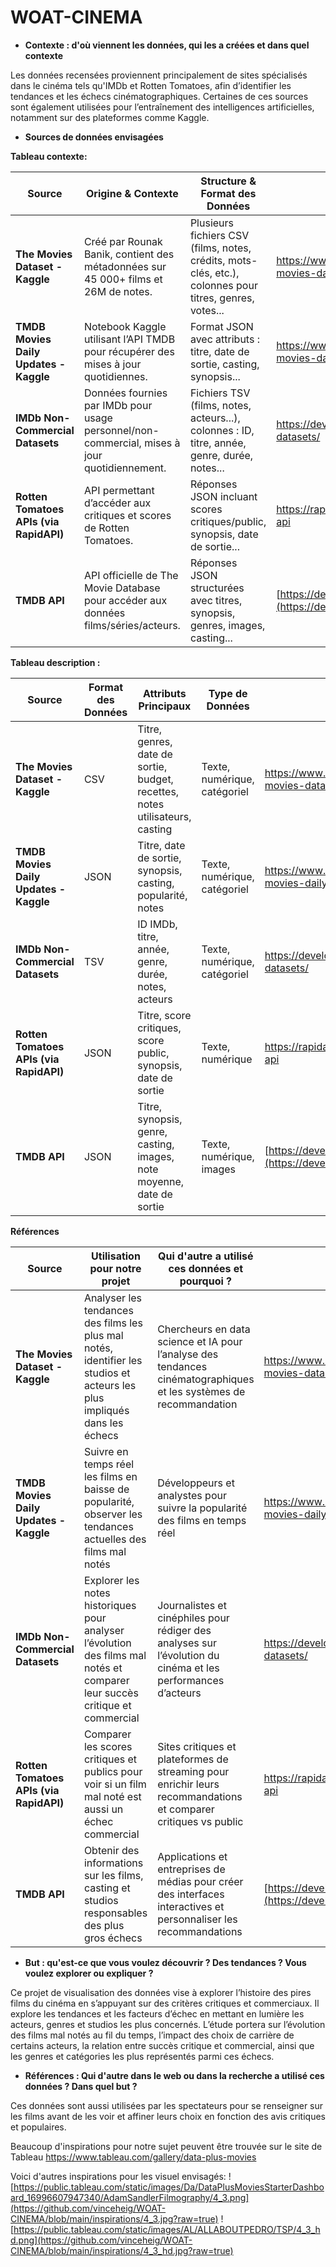 # WOAT-CINEMA
- **Contexte : d'où viennent les données, qui les a créées et dans quel contexte**

Les données recensées proviennent principalement de sites spécialisés dans le cinéma tels qu'IMDb et Rotten Tomatoes, afin d’identifier les tendances et les échecs cinématographiques. Certaines de ces sources sont également utilisées pour l’entraînement des intelligences artificielles, notamment sur des plateformes comme Kaggle.

- **Sources de données envisagées**

**Tableau contexte:**

| **Source** | **Origine & Contexte** | **Structure & Format des Données** | **Lien** |
| --- | --- | --- | --- |
| **The Movies Dataset - Kaggle** | Créé par Rounak Banik, contient des métadonnées sur 45 000+ films et 26M de notes. | Plusieurs fichiers CSV (films, notes, crédits, mots-clés, etc.), colonnes pour titres, genres, votes... | <https://www.kaggle.com/datasets/rounakbanik/the-movies-dataset/datax> |
| **TMDB Movies Daily Updates - Kaggle** | Notebook Kaggle utilisant l’API TMDB pour récupérer des mises à jour quotidiennes. | Format JSON avec attributs : titre, date de sortie, casting, synopsis... | <https://www.kaggle.com/code/asaniczka/tmdb-movies-daily-updates/notebook> |
| **IMDb Non-Commercial Datasets** | Données fournies par IMDb pour usage personnel/non-commercial, mises à jour quotidiennement. | Fichiers TSV (films, notes, acteurs...), colonnes : ID, titre, année, genre, durée, notes... | <https://developer.imdb.com/non-commercial-datasets/> |
| **Rotten Tomatoes APIs (via RapidAPI)** | API permettant d’accéder aux critiques et scores de Rotten Tomatoes. | Réponses JSON incluant scores critiques/public, synopsis, date de sortie... | <https://rapidapi.com/collection/rotten-tomatoes-api> |
| **TMDB API** | API officielle de The Movie Database pour accéder aux données films/séries/acteurs. | Réponses JSON structurées avec titres, synopsis, genres, images, casting... | [https://developer.themoviedb.org](https://developer.themoviedb.org/) |

**Tableau description :**

| **Source** | **Format des Données** | **Attributs Principaux** | **Type de Données** | **Lien** |
| --- | --- | --- | --- | --- |
| **The Movies Dataset - Kaggle** | CSV | Titre, genres, date de sortie, budget, recettes, notes utilisateurs, casting | Texte, numérique, catégoriel | <https://www.kaggle.com/datasets/rounakbanik/the-movies-dataset/data> |
| **TMDB Movies Daily Updates - Kaggle** | JSON | Titre, date de sortie, synopsis, casting, popularité, notes | Texte, numérique, catégoriel | <https://www.kaggle.com/code/asaniczka/tmdb-movies-daily-updates/notebook> |
| **IMDb Non-Commercial Datasets** | TSV | ID IMDb, titre, année, genre, durée, notes, acteurs | Texte, numérique, catégoriel | <https://developer.imdb.com/non-commercial-datasets/> |
| **Rotten Tomatoes APIs (via RapidAPI)** | JSON | Titre, score critiques, score public, synopsis, date de sortie | Texte, numérique | <https://rapidapi.com/collection/rotten-tomatoes-api> |
| **TMDB API** | JSON | Titre, synopsis, genre, casting, images, note moyenne, date de sortie | Texte, numérique, images | [https://developer.themoviedb.org](https://developer.themoviedb.org/) |

**Références**

| **Source** | **Utilisation pour notre projet** | **Qui d'autre a utilisé ces données et pourquoi ?** | **Lien** |
| --- | --- | --- | --- |
| **The Movies Dataset - Kaggle** | Analyser les tendances des films les plus mal notés, identifier les studios et acteurs les plus impliqués dans les échecs | Chercheurs en data science et IA pour l’analyse des tendances cinématographiques et les systèmes de recommandation | <https://www.kaggle.com/datasets/rounakbanik/the-movies-dataset/data> |
| **TMDB Movies Daily Updates - Kaggle** | Suivre en temps réel les films en baisse de popularité, observer les tendances actuelles des films mal notés | Développeurs et analystes pour suivre la popularité des films en temps réel | <https://www.kaggle.com/code/asaniczka/tmdb-movies-daily-updates/notebook> |
| **IMDb Non-Commercial Datasets** | Explorer les notes historiques pour analyser l’évolution des films mal notés et comparer leur succès critique et commercial | Journalistes et cinéphiles pour rédiger des analyses sur l’évolution du cinéma et les performances d’acteurs | <https://developer.imdb.com/non-commercial-datasets/> |
| **Rotten Tomatoes APIs (via RapidAPI)** | Comparer les scores critiques et publics pour voir si un film mal noté est aussi un échec commercial | Sites critiques et plateformes de streaming pour enrichir leurs recommandations et comparer critiques vs public | <https://rapidapi.com/collection/rotten-tomatoes-api> |
| **TMDB API** | Obtenir des informations sur les films, casting et studios responsables des plus gros échecs | Applications et entreprises de médias pour créer des interfaces interactives et personnaliser les recommandations | [https://developer.themoviedb.org](https://developer.themoviedb.org/) |

- **But : qu'est-ce que vous voulez découvrir ? Des tendances ? Vous voulez explorer ou expliquer ?**

Ce projet de visualisation des données vise à explorer l’histoire des pires films du cinéma en s’appuyant sur des critères critiques et commerciaux. Il explore les tendances et les facteurs d’échec en mettant en lumière les acteurs, genres et studios les plus concernés. L’étude portera sur l’évolution des films mal notés au fil du temps, l’impact des choix de carrière de certains acteurs, la relation entre succès critique et commercial, ainsi que les genres et catégories les plus représentés parmi ces échecs.

- **Références : Qui d'autre dans le web ou dans la recherche a utilisé ces données ? Dans quel but ?**

Ces données sont aussi utilisées par les spectateurs pour se renseigner sur les films avant de les voir et affiner leurs choix en fonction des avis critiques et populaires.

Beaucoup d'inspirations pour notre sujet peuvent être trouvée sur le site de Tableau https://www.tableau.com/gallery/data-plus-movies

Voici d'autres inspirations pour les visuel envisagés:
![https://public.tableau.com/static/images/Da/DataPlusMoviesStarterDashboard_16996607947340/AdamSandlerFilmography/4_3.png](https://github.com/vinceheig/WOAT-CINEMA/blob/main/inspirations/4_3.jpg?raw=true)
![https://public.tableau.com/static/images/AL/ALLABOUTPEDRO/TSP/4_3_hd.png](https://github.com/vinceheig/WOAT-CINEMA/blob/main/inspirations/4_3_hd.jpg?raw=true)
